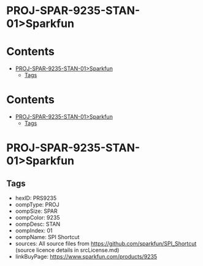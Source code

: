
PROJ-SPAR-9235-STAN-01>Sparkfun
===============================

Contents
========

* [PROJ-SPAR-9235-STAN-01>Sparkfun](#proj-spar-9235-stan-01sparkfun)
	* [Tags](#tags)

Contents
========

* [PROJ-SPAR-9235-STAN-01>Sparkfun](#proj-spar-9235-stan-01sparkfun)
	* [Tags](#tags)

# PROJ-SPAR-9235-STAN-01>Sparkfun

## Tags

- hexID: PRS9235
- oompType: PROJ
- oompSize: SPAR
- oompColor: 9235
- oompDesc: STAN
- oompIndex: 01
- oompName: SPI Shortcut
- sources: All source files from https://github.com/sparkfun/SPI_Shortcut (source licence details in srcLicense.md)
- linkBuyPage: https://www.sparkfun.com/products/9235
